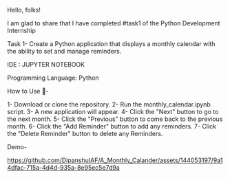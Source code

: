 Hello, folks!

I am glad to share that I have completed #task1 of the Python Development Internship

Task 1- Create a Python application that displays a monthly calendar with the ability to set and manage reminders.

IDE : JUPYTER NOTEBOOK

Programming Language: Python


How to Use 🚀-

1- Download or clone the repository.
2- Run the monthly_calendar.ipynb script. 
3- A new application will appear. 
4- Click the "Next" button to go to the next month.
5- Click the "Previous" button to come back to the previous month. 
6- Click the "Add Reminder" button to add any reminders. 
7- Click the "Delete Reminder" button to delete any Reminders.

Demo-



https://github.com/DipanshuIAF/A_Monthly_Calander/assets/144053197/9a14dfac-715a-4d4d-935a-8e95ec5e7d9a

